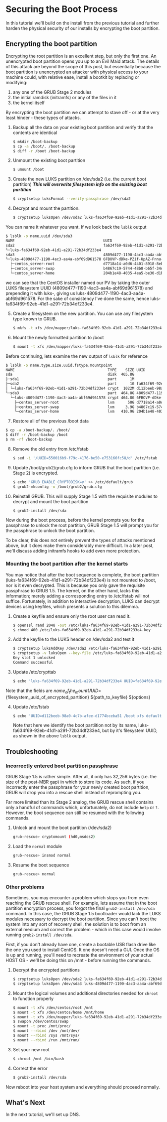 # Securing the Boot Process

In this tutorial we'll build on the install from the previous tutorial and further harden the physical security of our installs by encrypting the boot partition. 

## Encrypting the boot partition
Encrypting the root partition is an excellent step, but only the first one. An unencrypted boot partition opens you up to an Evil Maid attack. The details of this attack are beyond the scope of this post, but essentially because the boot partition is unencrypted an attacker with physical access to your machine could, with relative ease, install a bootkit by replacing or modifying:
1. any one of the GRUB Stage 2 modules
2. the initial ramdisk (initramfs) or any of the files in it
3. the kernel itself

By encrypting the boot partition we can attempt to stave off - or at the very least hinder - these types of attacks.

1. Backup all the data on your existing boot partition and verify that the contents are identical
   ```bash
   $ mkdir /boot-backup
   $ cp -a /boot/. /boot-backup
   $ diff -r /boot /boot-backup
   ```

2. Unmount the existing boot partition
   ```bash
   $ umount /boot
   ```

3. Create the new LUKS partition on /dev/sda2 (i.e. the current boot partition) ***This will overwrite filesystem info on the existing boot partition***
   ```bash
   $ cryptsetup luksFormat --verify-passphrase /dev/sda2
   ```

4. Decrypt and mount the partition.

   ```bash
   $ cryptsetup luksOpen /dev/sda2 luks-fa634f69-92eb-41d1-a291-72b34df233e4
   ```
You can name it whatever you want. If we look back the `lsblk` output
   ```bash
   $ lsblk -o name,uuid /dev/sda3
   NAME                                        UUID
   sda2                                        fa634f69-92eb-41d1-a291-72b34df233e4
   └─luks-fa634f69-92eb-41d1-a291-72b34df233e4 
   sda3                                        4809d477-1190-4ac3-aa4a-abf69d961578
   └─luks-4809d477-1190-4ac3-aa4a-abf69d961578 6FBOVP-dDke-PZif-UpAZ-Fnnu-Ug2r-ZBSeJ4
	 ├─centos_server-root                      d7718a14-a0d6-4401-8918-8eb0a862869f
	 ├─centos_server-swap                      b4867c19-5744-48b8-b65f-34dc3c51b52b
	 └─centos_server-home                      204b1e48-4035-4ea5-be30-d1b7849f0f21
   ```
we can see that the CentOS installer named our PV by taking the outer LUKS filesystem UUID (4809d477-1190-4ac3-aa4a-abf69d961578) and prepending it with luks-, giving us luks-4809d477-1190-4ac3-aa4a-abf69d961578. For the sake of consistency I've done the same, hence luks-fa634f69-92eb-41d1-a291-72b34df233e4.

5. Create a filesystem on the new partition. You can use any filesystem type known to GRUB.
   ```bash
   $ mkfs -t xfs /dev/mapper/luks-fa634f69-92eb-41d1-a291-72b34df233e4
   ```

6. Mount the newly formatted partition to /boot
   ```bash
   $ mount -t xfs /dev/mapper/luks-fa634f69-92eb-41d1-a291-72b34df233e4 /boot
   ```
Before continuing, lets examine the new output of `lsblk` for reference
   ```bash
   $ lsblk -o name,type,size,uuid,fstype,mountpoint
   NAME                                          TYPE    SIZE UUID                                   FSTYPE      MOUNTPOINT
   sda                                           disk  465.8G                                                    
   ├─sda1                                        part      1M                                                    
   ├─sda2                                        part      1G fa634f69-92eb-41d1-a291-72b34df233e4   crypto_LUKS 
   │ └─luks-fa634f69-92eb-41d1-a291-72b34df233e4 crypt  1022M d112beeb-98a0-4c7b-afee-d1774bceba51   xfs         /boot
   └─sda3                                        part  464.8G 4809d477-1190-4ac3-aa4a-abf69d961578   crypto_LUKS 
	 └─luks-4809d477-1190-4ac3-aa4a-abf69d961578 crypt 464.8G 6FBOVP-dDke-PZif-UpAZ-Fnnu-Ug2r-ZBSeJ4 LVM2_member 
	   ├─centos_server-root                      lvm      50G d7718a14-a0d6-4401-8918-8eb0a862869f   xfs         /
	   ├─centos_server-swap                      lvm     3.9G b4867c19-5744-48b8-b65f-34dc3c51b52b   swap        [SWAP]
	   └─centos_server-home                      lvm   410.9G 204b1e48-4035-4ea5-be30-d1b7849f0f21   xfs         /home
   ```

7. Restore all of the previous /boot data
  ```bash
  $ cp -a /boot-backup/. /boot/
  $ diff -r /boot-backup /boot
  $ rm -rf /boot-backup
  ```

8. Remove the old entry from /etc/fstab
   ```bash
   $ sed -i '/UUID=550016b9-f79c-4176-be50-e753166fc58/d' /etc/fstab
   ```

9. Update /boot/grub2/grub.cfg to inform GRUB that the boot partition (i.e. Stage 2) is encrypted.
   ```bash
   $ echo 'GRUB_ENABLE_CRYPTODISK=y' >> /etc/default/grub
   $ grub2-mkconfig -o /boot/grub2/grub.cfg
   ```

10. Reinstall GRUB. This will supply Stage 1.5 with the requisite modules to decrypt and mount the boot partition

	```bash
	$ grub2-install /dev/sda
	```

Now during the boot process, before the kernel prompts you for the passphrase to unlock the root partition, GRUB Stage 1.5 will prompt you for the passphrase to unlock the boot partition.

To be clear, this does not entirely prevent the types of attacks mentioned above, but it does make them considerably more difficult. In a later post, we'll discuss adding initramfs hooks to add even more protection.

### Mounting the boot partition after the kernel starts
You may notice that after the boot sequence is complete, the boot partition (luks-fa634f69-92eb-41d1-a291-72b34df233e4) is not mounted to /boot, nor is it even decrypted. This is because you only gave the requisite passphrase to GRUB 1.5. The kernel, on the other hand, lacks this information; merely adding a corresponding entry to /etc/fstab will not suffice. Fortunately, in addition to interactive decryption, LUKS can decrypt devices using keyfiles, which presents a solution to this dilemma.

1. Create a keyfile and ensure only the root user can read it.
   ```bash
   $ openssl rand 2048 -out /etc/luks-fa634f69-92eb-41d1-a291-72b34df233e4.key
   $ chmod 400 /etc/luks-fa634f69-92eb-41d1-a291-72b34df233e4.key
   ```

2. Add the keyfile to the LUKS header on /dev/sda2 and test it
   ```bash
   $ cryptsetup luksAddKey /dev/sda2 /etc/luks-fa634f69-92eb-41d1-a291-72b34df233e4.key
   $ cryptsetup -v luksOpen --key-file /etc/luks-fa634f69-92eb-41d1-a291-72b34df233e4.key --test-passphrase /dev/sda2
   Key slot 1 unlocked
   Command successful
   ```

3. Update /etc/crypttab
   ```bash
   $ echo 'luks-fa634f69-92eb-41d1-a291-72b34df233e4 UUID=fa634f69-92eb-41d1-a291-72b34df233e4 /etc/luks-fa634f69-92eb-41d1-a291-72b34df233e4.key luks' >> /etc/crypttab
   ```
Note that the fields are ${name_of_the_mount} UUID=${filesystem_uuid_of_encrypted_partition} ${path_to_keyfile} ${options}


4. Update /etc/fstab
   ```bash
   $ echo 'UUID=d112beeb-98a0-4c7b-afee-d1774bceba51 /boot xfs defaults 0 2' >> /etc/fstab
   ```
   Note that here we identify the boot partiition not by its name, luks-fa634f69-92eb-41d1-a291-72b34df233e4, but by it's filesystem UUID, as shown in the above `lsblk` output.

## Troubleshooting

### Incorrectly entered boot partition passphrase
GRUB Stage 1.5 is rather simple. After all, it only has 32,256 bytes (i.e. the size of the post-MBR gap) in which to store its code. As such, if you incorrectly enter the passphrase for your newly created boot partition, GRUB will drop you into a rescue shell instead of reprompting you. 

Far more limited than its Stage 2 analog, the GRUB rescue shell contains only a handful of commands which, unfortunately, do not include `help` or `?`. However, the boot sequence can still be resumed with the following commands.

1. Unlock and mount the boot partition (/dev/sda2)
   ```bash
   grub-rescue> cryptomount (hd0,msdos2)
   ```

2. Load the `normal` module
   ```bash
   grub-rescue> insmod normal
   ```

3. Resume the boot sequence

   ```bash
   grub-rescue> normal
   ```

### Other problems
Sometimes, you may encounter a problem which stops you from even reaching the GRUB rescue shell. For example, lets assume that in the boot partition encryption process, you forgot the final `grub2-install /dev/sda` command. In this case, the GRUB Stage 1.5 bootloader would lack the LUKS modules necessary to decrypt the boot partition. Since you can't boot the system into any sort of recovery shell, the solution is to boot from an external medium and correct the problem - which in this case would involve running `grub2-install /dev/sda`.

First, if you don't already have one, create a bootable USB flash drive like the one you used to install CentOS. It one doesn't need a GUI. Once the OS is up and running, you'll need to recreate the environment of your actual HOST OS - we'll be doing this on /mnt - before running the commands.

1. Decrypt the encrypted partitions
   ```bash
   $ cryptsetup luksOpen /dev/sda2 luks-fa634f69-92eb-41d1-a291-72b34df233e4
   $ cryptsetup luksOpen /dev/sda3 luks-4809d477-1190-4ac3-aa4a-abf69d961578
   ```

2. Mount the logical volumes and additional directories needed for `chroot` to function properly
   ```bash 
   $ mount -t xfs /dev/centos/root /mnt
   $ mount -t xfs /dev/centos/home /mnt/home
   $ mount -t xfs /dev/mapper/luks-fa634f69-92eb-41d1-a291-72b34df233e4 /boot
   $ swapon /dev/centos/swap
   $ mount -t proc /mnt/proc/
   $ mount --rbind /dev /mnt/dev/
   $ mount --rbind /sys /mnt/sys/
   $ mount --rbind /run /mnt/run/
   ```

3. Set your new root
   ```bash
   $ chroot /mnt /bin/bash
   ```

4. Correct the error
   ```bash
   $ grub2-install /dev/sda
   ```

Now reboot into your host system and everything should proceed normally.


## What's Next
In the next tutorial, we'll set up DNS.
